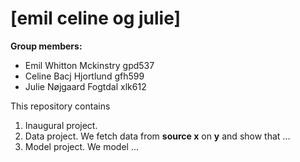 # \[emil celine og julie\]

**Group members:**
- Emil Whitton Mckinstry gpd537
- Celine Bacj Hjortlund gfh599
- Julie Nøjgaard Fogtdal xlk612

This repository contains  
1. Inaugural project. 
2. Data project. We fetch data from **source x** on **y** and show that ...
3. Model project. We model ...
